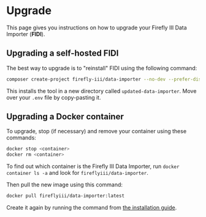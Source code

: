 # Upgrade

This page gives you instructions on how to upgrade your Firefly III Data Importer (**FIDI**).

## Upgrading a self-hosted FIDI

The best way to upgrade is to "reinstall" FIDI using the following command:

```bash
composer create-project firefly-iii/data-importer --no-dev --prefer-dist updated-data-importer %IMPORTERVERSION
```

This installs the tool in a new directory called `updated-data-importer`. Move over your `.env` file by copy-pasting it.

## Upgrading a Docker container

To upgrade, stop (if necessary) and remove your container using these commands:

```bash
docker stop <container>
docker rm <container>
```

To find out which container is the Firefly III Data Importer, run `docker container ls -a` and look for `fireflyiii/data-importer`.

Then pull the new image using this command:

```bash
docker pull fireflyiii/data-importer:latest
```

Create it again by running the command from [the installation guide](install/docker.md).
